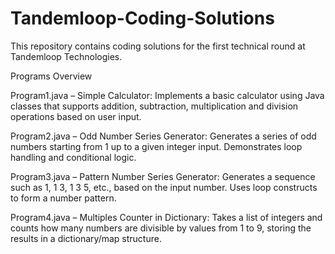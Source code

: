 # Tandemloop-Coding-Solutions
This repository contains coding solutions for the first technical round at Tandemloop Technologies.


Programs Overview


Program1.java –  Simple Calculator:
Implements a basic calculator using Java classes that supports addition, subtraction, multiplication and division operations based on user input.


Program2.java –  Odd Number Series Generator:
Generates a series of odd numbers starting from 1 up to a given integer input. Demonstrates loop handling and conditional logic.


Program3.java –  Pattern Number Series Generator:
Generates a sequence such as 1, 1 3, 1 3 5, etc., based on the input number. Uses loop constructs to form a number pattern.


Program4.java –  Multiples Counter in Dictionary:
Takes a list of integers and counts how many numbers are divisible by values from 1 to 9, storing the results in a dictionary/map structure.
